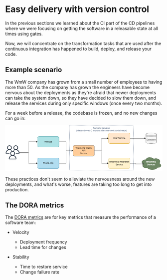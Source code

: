 # Easy delivery with version control

In the previous sections we learned about the CI part of the CD pipelines where we were focusing on getting the software in a releasable state at all times using gates.

Now, we will concentrate on the transformation tasks that are used after the continuous integration has happened to build, deploy, and release your code.

## Example scenario

The WmW company has grown from a small number of employees to having more than 50. As the company has grown the engineers have become nervous about the deployments as they're afraid that newer deployments can take the system down, so they have decided to slow them down, and release the services during only specific windows (once every two months).

For a week before a release, the codebase is frozen, and no new changes can go in:

![WmW Deployment practices](pics/deployment-wmw.png)


These practices don't seem to alleviate the nervousness around the new deployments, and what's worse, features are taking too long to get into production.

## The DORA metrics

The [DORA metrics](https://www.devops-research.com/research.html) are for key metrics that measure the performance of a software team:


+ Velocity
  + Deployment frequency
  + Lead time for changes

+ Stability
  + Time to restore service
  + Change failure rate

